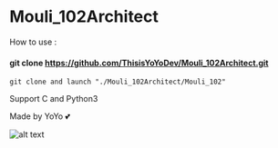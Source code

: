 # Mouli_102Architect

How to use :
#### git clone https://github.com/ThisisYoYoDev/Mouli_102Architect.git
```
git clone and launch "./Mouli_102Architect/Mouli_102"
```
Support C and Python3

Made by YoYo :two_hearts:

![alt text](https://i.ibb.co/YbjHCjK/Mouli-102architect.png)
